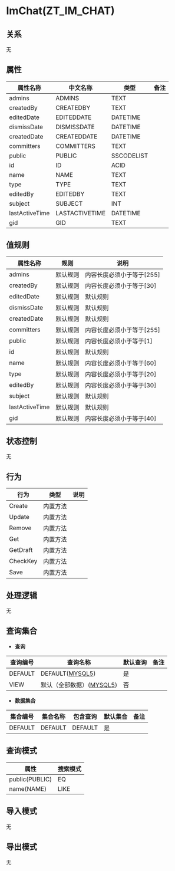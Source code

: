 # ImChat(ZT_IM_CHAT)

  

## 关系
无

## 属性

| 属性名称        |    中文名称    | 类型     |  备注  |
| --------   |------------| -----   |  -------- | 
|admins|ADMINS|TEXT|&nbsp;|
|createdBy|CREATEDBY|TEXT|&nbsp;|
|editedDate|EDITEDDATE|DATETIME|&nbsp;|
|dismissDate|DISMISSDATE|DATETIME|&nbsp;|
|createdDate|CREATEDDATE|DATETIME|&nbsp;|
|committers|COMMITTERS|TEXT|&nbsp;|
|public|PUBLIC|SSCODELIST|&nbsp;|
|id|ID|ACID|&nbsp;|
|name|NAME|TEXT|&nbsp;|
|type|TYPE|TEXT|&nbsp;|
|editedBy|EDITEDBY|TEXT|&nbsp;|
|subject|SUBJECT|INT|&nbsp;|
|lastActiveTime|LASTACTIVETIME|DATETIME|&nbsp;|
|gid|GID|TEXT|&nbsp;|

## 值规则
| 属性名称    | 规则    |  说明  |
| --------   |------------| ----- | 
|admins|默认规则|内容长度必须小于等于[255]|
|createdBy|默认规则|内容长度必须小于等于[30]|
|editedDate|默认规则|默认规则|
|dismissDate|默认规则|默认规则|
|createdDate|默认规则|默认规则|
|committers|默认规则|内容长度必须小于等于[255]|
|public|默认规则|内容长度必须小于等于[1]|
|id|默认规则|默认规则|
|name|默认规则|内容长度必须小于等于[60]|
|type|默认规则|内容长度必须小于等于[20]|
|editedBy|默认规则|内容长度必须小于等于[30]|
|subject|默认规则|默认规则|
|lastActiveTime|默认规则|默认规则|
|gid|默认规则|内容长度必须小于等于[40]|

## 状态控制

无


## 行为
| 行为    | 类型    |  说明  |
| --------   |------------| ----- | 
|Create|内置方法|&nbsp;|
|Update|内置方法|&nbsp;|
|Remove|内置方法|&nbsp;|
|Get|内置方法|&nbsp;|
|GetDraft|内置方法|&nbsp;|
|CheckKey|内置方法|&nbsp;|
|Save|内置方法|&nbsp;|

## 处理逻辑
无

## 查询集合

* **查询**

| 查询编号 | 查询名称       | 默认查询 |   备注|
| --------  | --------   | --------   | ----- |
|DEFAULT|DEFAULT([MYSQL5](../../appendix/query_MYSQL5.md#ImChat_Default))|是|&nbsp;|
|VIEW|默认（全部数据）([MYSQL5](../../appendix/query_MYSQL5.md#ImChat_View))|否|&nbsp;|

* **数据集合**

| 集合编号 | 集合名称   |  包含查询  | 默认集合 |   备注|
| --------  | --------   | -------- | --------   | ----- |
|DEFAULT|DEFAULT|DEFAULT|是|&nbsp;|

## 查询模式
| 属性      |    搜索模式     |
| --------   |------------|
|public(PUBLIC)|EQ|
|name(NAME)|LIKE|

## 导入模式
无


## 导出模式
无
